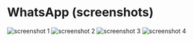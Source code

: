 # WhatsApp (screenshots)
![screenshot 1](https://github.com/makhanovable/WhatsApp/blob/master/src/whatsapp/web/images/whatsapp_1.jpg)
![screenshot 2](https://github.com/makhanovable/WhatsApp/blob/master/src/whatsapp/web/images/whatsapp_2.jpg)
![screenshot 3](https://github.com/makhanovable/WhatsApp/blob/master/src/whatsapp/web/images/whatsapp_3.jpg)
![screenshot 4](https://github.com/makhanovable/WhatsApp/blob/master/src/whatsapp/web/images/whatsapp_4.jpg)
